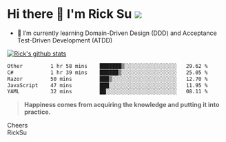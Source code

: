# Hi there 👋 I'm Rick Su ![](https://komarev.com/ghpvc/?username=ricksu978)
<!--
**ricksu978/ricksu978** is a ✨ _special_ ✨ repository because its `README.md` (this file) appears on your GitHub profile.

Here are some ideas to get you started:

- 🔭 I’m currently working on ...
-->
- 🌱 I’m currently learning Domain-Driven Design (DDD) and Acceptance Test-Driven Development (ATDD)
<!--
- 👯 I’m looking to collaborate on ...
- 🤔 I’m looking for help with ...
- 💬 Ask me about ...
- 📫 How to reach me: ...
- 😄 Pronouns: ...
- ⚡ Fun fact: ...
-->
[![Rick's github stats](https://github-readme-stats.vercel.app/api?username=ricksu978&theme=dark)](https://github.com/ricksu978/ricksu978)

<!--START_SECTION:waka-->

```txt
Other         1 hr 58 mins    ███████▒░░░░░░░░░░░░░░░░░   29.62 %
C#            1 hr 39 mins    ██████▒░░░░░░░░░░░░░░░░░░   25.05 %
Razor         50 mins         ███▒░░░░░░░░░░░░░░░░░░░░░   12.70 %
JavaScript    47 mins         ███░░░░░░░░░░░░░░░░░░░░░░   11.95 %
YAML          32 mins         ██░░░░░░░░░░░░░░░░░░░░░░░   08.11 %
```

<!--END_SECTION:waka-->

> **Happiness comes from acquiring the knowledge and putting it into practice.**

Cheers  
RickSu 
